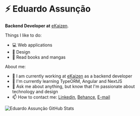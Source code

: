 # ⚡ Eduardo Assunção

**Backend Developer at** [eKaizen](https://www.gestaokaizen.com.br/).

Things I like to do:

- 💻 Web applications
- 🎨 Design
- 📕 Read books and mangas

About me:

- 💼 I am currently working at [eKaizen](https://www.gestaokaizen.com.br/) as a backend developer
- 🌱 I'm currently learning TypeORM, Angular and NextJS
- 💬 Ask me about anything, but know that I'm passionate about technology and design
- 📫 How to contact me: [Linkedin](https://www.linkedin.com/in/eduassuncao/), [Behance](https://www.behance.net/edu_assuncao), [E-mail](cunhaeduardo1231@gmail.com)

![Eduardo Assunção GitHub Stats](https://github-readme-stats.vercel.app/api/top-langs/?username=cunhaedu&hide=shell&layout=compact)
